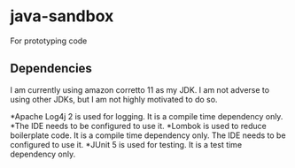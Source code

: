 # java-sandbox
For prototyping code

## Dependencies

I am currently using amazon corretto 11 as my JDK. I am not adverse to using other JDKs, but I am not highly motivated to do so.

*Apache Log4j 2 is used for logging.  It is a compile time dependency only.  
*The IDE needs to be configured to use it.
*Lombok is used to reduce boilerplate code.  It is a compile time dependency only.  The IDE needs to be configured to use it.
*JUnit 5 is used for testing.  It is a test time dependency only.
